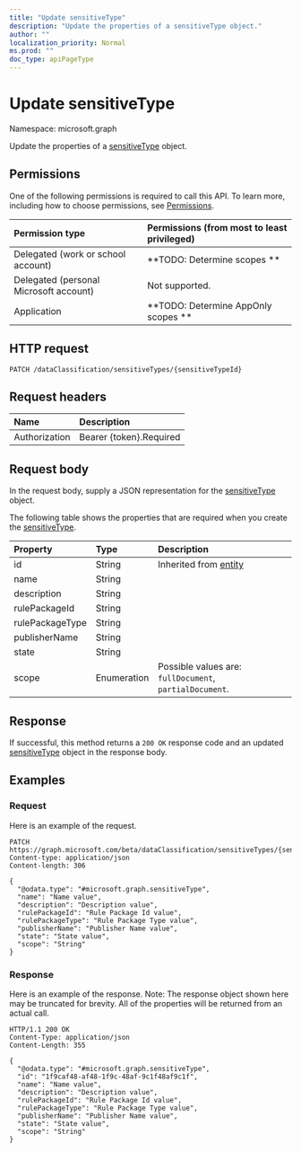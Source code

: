 ```yaml
---
title: "Update sensitiveType"
description: "Update the properties of a sensitiveType object."
author: ""
localization_priority: Normal
ms.prod: ""
doc_type: apiPageType
---
```


# Update sensitiveType

Namespace: microsoft.graph

Update the properties of a [sensitiveType](../resources/sensitivetype.md) object.

## Permissions
One of the following permissions is required to call this API. To learn more, including how to choose permissions, see [Permissions](/concepts/permissions-reference.md).

|Permission type|Permissions (from most to least privileged)|
|:---|:---|
|Delegated (work or school account)|**TODO: Determine scopes **|
|Delegated (personal Microsoft account)|Not supported.|
|Application|**TODO: Determine AppOnly scopes **|

## HTTP request
<!-- {
  "blockType": "ignored"
}
-->
``` http
PATCH /dataClassification/sensitiveTypes/{sensitiveTypeId}
```

## Request headers
|Name|Description|
|:---|:---|
|Authorization|Bearer {token}.Required|

## Request body
In the request body, supply a JSON representation for the [sensitiveType](../resources/sensitivetype.md) object.

The following table shows the properties that are required when you create the [sensitiveType](../resources/sensitivetype.md).

|Property|Type|Description|
|:---|:---|:---|
|id|String| Inherited from [entity](../resources/entity.md)|
|name|String||
|description|String||
|rulePackageId|String||
|rulePackageType|String||
|publisherName|String||
|state|String||
|scope|Enumeration| Possible values are: `fullDocument`, `partialDocument`.|



## Response
If successful, this method returns a `200 OK` response code and an updated [sensitiveType](../resources/sensitivetype.md) object in the response body.

## Examples

### Request
Here is an example of the request.
<!-- {
  "blockType": "request",
  "name": "update_sensitivetype"
}
-->
``` http
PATCH https://graph.microsoft.com/beta/dataClassification/sensitiveTypes/{sensitiveTypeId}
Content-type: application/json
Content-length: 306

{
  "@odata.type": "#microsoft.graph.sensitiveType",
  "name": "Name value",
  "description": "Description value",
  "rulePackageId": "Rule Package Id value",
  "rulePackageType": "Rule Package Type value",
  "publisherName": "Publisher Name value",
  "state": "State value",
  "scope": "String"
}
```

### Response
Here is an example of the response. Note: The response object shown here may be truncated for brevity. All of the properties will be returned from an actual call.
<!-- {
  "blockType": "response",
  "truncated": true
}
-->
``` http
HTTP/1.1 200 OK
Content-Type: application/json
Content-Length: 355

{
  "@odata.type": "#microsoft.graph.sensitiveType",
  "id": "1f9caf48-af48-1f9c-48af-9c1f48af9c1f",
  "name": "Name value",
  "description": "Description value",
  "rulePackageId": "Rule Package Id value",
  "rulePackageType": "Rule Package Type value",
  "publisherName": "Publisher Name value",
  "state": "State value",
  "scope": "String"
}
```


